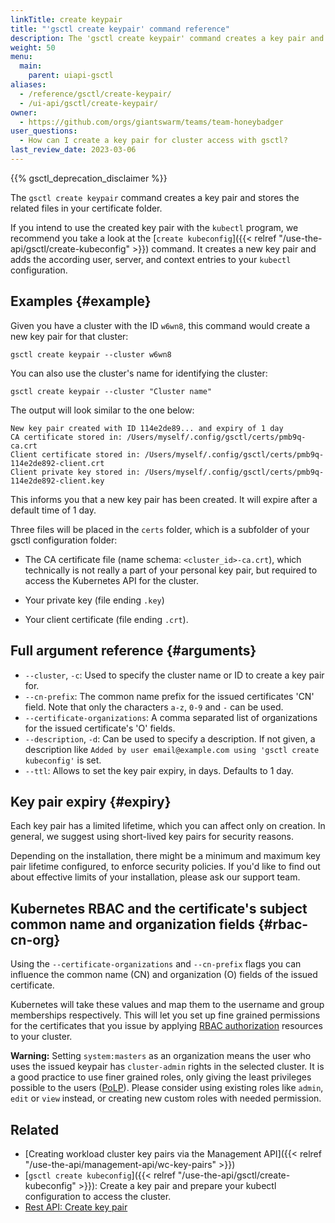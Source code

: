 ```yaml
---
linkTitle: create keypair
title: "'gsctl create keypair' command reference"
description: The 'gsctl create keypair' command creates a key pair and stores the related files in your certificate folder.
weight: 50
menu:
  main:
    parent: uiapi-gsctl
aliases:
  - /reference/gsctl/create-keypair/
  - /ui-api/gsctl/create-keypair/
owner:
  - https://github.com/orgs/giantswarm/teams/team-honeybadger
user_questions:
  - How can I create a key pair for cluster access with gsctl?
last_review_date: 2023-03-06
---
```


{{% gsctl_deprecation_disclaimer %}}

The `gsctl create keypair` command creates a key pair and stores the related files in your certificate folder.

If you intend to use the created key pair with the `kubectl` program, we recommend you take a look at the [`create kubeconfig`]({{< relref "/use-the-api/gsctl/create-kubeconfig" >}}) command. It creates a new key pair and adds the according user, server, and context entries to your `kubectl` configuration.

## Examples {#example}

Given you have a cluster with the ID `w6wn8`, this command would create a new key pair for that cluster:

```nohighlight
gsctl create keypair --cluster w6wn8
```

You can also use the cluster's name for identifying the cluster:

```nohighlight
gsctl create keypair --cluster "Cluster name"
```

The output will look similar to the one below:

```nohighlight
New key pair created with ID 114e2de89... and expiry of 1 day
CA certificate stored in: /Users/myself/.config/gsctl/certs/pmb9q-ca.crt
Client certificate stored in: /Users/myself/.config/gsctl/certs/pmb9q-114e2de892-client.crt
Client private key stored in: /Users/myself/.config/gsctl/certs/pmb9q-114e2de892-client.key
```

This informs you that a new key pair has been created. It will expire after a default time of 1 day.

Three files will be placed in the `certs` folder, which is a subfolder of your gsctl configuration folder:

- The CA certificate file (name schema: `<cluster_id>-ca.crt`), which technically is not really a part of your personal key pair, but required to access the Kubernetes API for the cluster.

- Your private key (file ending `.key`)

- Your client certificate (file ending `.crt`).

## Full argument reference {#arguments}

- `--cluster`, `-c`: Used to specify the cluster name or ID to create a key pair for.
- `--cn-prefix`: The common name prefix for the issued certificates 'CN' field.
  Note that only the characters `a-z`, `0-9` and `-` can be used.
- `--certificate-organizations`: A comma separated list of organizations for the issued certificate's 'O' fields.
- `--description`, `-d`: Can be used to specify a description. If not given, a description like `Added by user email@example.com using 'gsctl create kubeconfig'` is set.
- `--ttl`: Allows to set the key pair expiry, in days. Defaults to 1 day.

## Key pair expiry {#expiry}

Each key pair has a limited lifetime, which you can affect only on creation. In general, we suggest using short-lived key pairs for security reasons.

Depending on the installation, there might be a minimum and maximum key pair lifetime configured, to enforce security policies. If you'd like to find out about effective limits of your installation, please ask our support team.

## Kubernetes RBAC and the certificate's subject common name and organization fields {#rbac-cn-org}

Using the `--certificate-organizations` and `--cn-prefix` flags you can influence the common name (CN) and organization (O) fields of the issued certificate.

Kubernetes will take these values and map them to the username and group memberships respectively. This will let you set up fine grained permissions for the certificates that you issue by applying [RBAC authorization](https://kubernetes.io/docs/reference/access-authn-authz/rbac/) resources to your cluster.

__Warning:__ Setting `system:masters` as an organization means the user who uses the issued keypair has `cluster-admin` rights in the selected cluster. It is a good practice to use finer grained roles, only giving the least privileges possible to the users ([PoLP](https://en.wikipedia.org/wiki/Principle_of_least_privilege)). Please consider using existing roles like `admin`, `edit` or `view` instead, or creating new custom roles with needed permission.

## Related

- [Creating workload cluster key pairs via the Management API]({{< relref "/use-the-api/management-api/wc-key-pairs" >}})
- [`gsctl create kubeconfig`]({{< relref "/use-the-api/gsctl/create-kubeconfig" >}}): Create a key pair and prepare your kubectl configuration to access the cluster.
- [Rest API: Create key pair](/api/#operation/addKeyPair)
